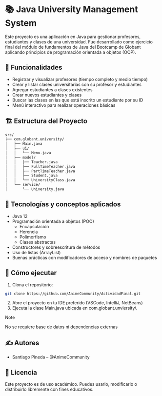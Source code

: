 # 📚 Java University Management System

Este proyecto es una aplicación en Java para gestionar profesores, estudiantes y clases de una universidad. Fue desarrollado como ejercicio final del módulo de fundamentos de Java del Bootcamp de Globant aplicando principios de programación orientada a objetos (OOP).

## 🧠 Funcionalidades

- Registrar y visualizar profesores (tiempo completo y medio tiempo)
- Crear y listar clases universitarias con su profesor y estudiantes
- Agregar estudiantes a clases existentes
- Crear nuevos estudiantes y clases
- Buscar las clases en las que está inscrito un estudiante por su ID
- Menú interactivo para realizar operaciones básicas

## 🏗️ Estructura del Proyecto

```bash
src/
├── com.globant.university/
│   ├── Main.java
│   ├── ui/
│   │   └── Menu.java
│   ├── model/
│   │   ├── Teacher.java
│   │   ├── FullTimeTeacher.java
│   │   ├── PartTimeTeacher.java
│   │   ├── Student.java
│   │   └── UniversityClass.java
│   └── service/
│       └── University.java
```

## 🔧 Tecnologías y conceptos aplicados

- Java 12
- Programación orientada a objetos (POO)
    - Encapsulación
    - Herencia
    - Polimorfismo
    - Clases abstractas
- Constructores y sobreescritura de métodos
- Uso de listas (ArrayList)
- Buenas prácticas con modificadores de acceso y nombres de paquetes

## 🚀 Cómo ejecutar
1. Clona el repositorio:
```bash
git clone https://github.com/AnimeCommunity/ActividadFinal.git
```
2. Abre el proyecto en tu IDE preferido (VSCode, IntelliJ, NetBeans)
3. Ejecuta la clase Main.java ubicada en com.globant.unviersity/.

> [!NOTE]
> No se requiere base de datos ni dependencias externas

## ✍️ Autores
- Santiago Pineda – @AnimeCommunity

## 📄 Licencia
Este proyecto es de uso académico. Puedes usarlo, modificarlo o distribuirlo libremente con fines educativos.